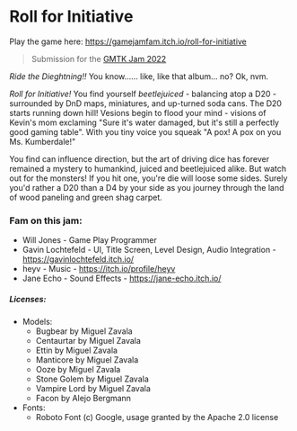# Roll for Initiative

Play the game here: https://gamejamfam.itch.io/roll-for-initiative

> Submission for the [GMTK Jam 2022](https://itch.io/jam/gmtk-jam-2022)

_Ride the Dieghtning!!_ You know...... like, like that album... no? Ok, nvm.

*Roll for Initiative!* You find yourself _beetlejuiced_ - balancing atop a D20 - surrounded by DnD maps, miniatures, and up-turned soda cans. The D20 starts running down hill! Vesions begin to flood your mind - visions of Kevin's mom exclaming "Sure it's water damaged, but it's still a perfectly good gaming table". With you tiny voice you squeak "A pox! A pox on you Ms. Kumberdale!"

You find can influence direction, but the art of driving dice has forever remained a mystery to humankind, juiced and beetlejuiced alike. But watch out for the monsters! If you hit one, you're die will loose some sides. Surely you'd rather a D20 than a D4 by your side as you journey through the land of wood paneling and green shag carpet. 

### Fam on this jam:
- Will Jones - Game Play Programmer
- Gavin Lochtefeld - UI, Title Screen, Level Design, Audio Integration - https://gavinlochtefeld.itch.io/
- heyv - Music - https://itch.io/profile/heyv
- Jane Echo - Sound Effects - https://jane-echo.itch.io/

##### Licenses:
- Models:
  - Bugbear by Miguel Zavala
  - Centaurtar by Miguel Zavala
  - Ettin by Miguel Zavala
  - Manticore by Miguel Zavala
  - Ooze by Miguel Zavala
  - Stone Golem by Miguel Zavala
  - Vampire Lord by Miguel Zavala
  - Facon by Alejo Bergmann
- Fonts:
  - Roboto Font (c) Google, usage granted by the Apache 2.0 license


